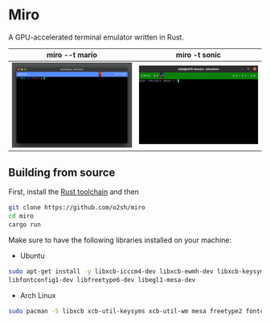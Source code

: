 # Miro

A GPU-accelerated terminal emulator written in Rust.

|miro --t mario|miro -t sonic|
-|-
|![mario](resources/miro.gif)|![sonic](resources/miro_sonic.gif)|

## Building from source

First, install the [Rust toolchain](https://www.rust-lang.org/tools/install) and then

```sh
git clone https://github.com/o2sh/miro
cd miro
cargo run
```

Make sure to have the following libraries installed on your machine:

- Ubuntu

```sh
sudo apt-get install -y libxcb-icccm4-dev libxcb-ewmh-dev libxcb-keysyms1-dev \
libfontconfig1-dev libfreetype6-dev libegl1-mesa-dev
```

- Arch Linux

```sh
sudo pacman -S libxcb xcb-util-keysyms xcb-util-wm mesa freetype2 fontconfig
```
